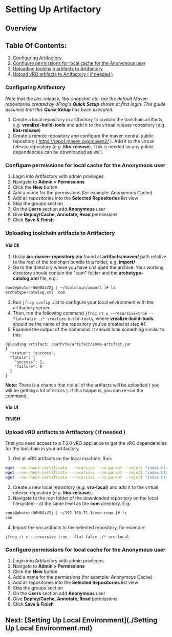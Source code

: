 # Setting Up Artifactory

[//]: # (Optional)
## Overview

## Table Of Contents:
1. [Configuring Artifactory](#configuring-artifactory)
2. [Configure permissions for local cache for the Anonymous user](#configure-permissions-for-local-cache-for-the-anonymous-user)
3. [Uploading toolchain artifacts to Artifactory](#uploading-toolchain-artifacts-to-artifactory)
4. [Upload vRO artifacts to Artifactory ( if needed )](#upload-vro-artifacts-to-artifactory--if-needed-)

### Configuring Artifactory

_Note that the libs-release, libs-snapshot etc. are the default Maven repositories created by JFrog's **Quick Setup**
shown at first login. This guide assumes that this **Quick Setup** has been executed._
1. Create a local repository in artifactory to contain the toolchain artifacts, e.g. **vrealize-build-tools**
   and add it to the virtual release repository (e.g. **libs-release**)
2. Create a remote repository and configure the maven central public repository ( https://repo1.maven.org/maven2/ ).
   Add it to the virtual release repository (e.g. **libs-release**). This is needed so any public dependencies can be
   downloaded as well.

### Configure permissions for local cache for the Anonymous user
1. Login into Artifactory with admin privileges
2. Navigate to **Admin > Permissions**
3. Click the **New** button
4. Add a name for the permissions (for example: Anonymous Cache)
5. Add all repositories into the **Selected Repositories** list view
6. Skip the groups section
7. On the **Users** section add **Anonymous** user
8. Give **Deploy/Cache, Annotate, Read** permissions
9. Click **Save & Finish**

### Uploading toolchain artifacts to Artifactory

#### Via Cli
1. Unzip **iac-maven-repository.zip** found at **artifacts/maven/** path relative to the root of the
   toolchain bundle to a folder, e.g. **import/**
2. Go to the directory where you have unzipped the archive. Your working directory should contain the "com" folder and
   the **archetype-catalog.xml** file, e.g.:
```bash
root@photon-G6H8GzV2j [ ~/toolchain/import ]# ls
archetype-catalog.xml  com
```
3. Run `jfrog config add` to configure your local environment with the artifactory server.
4. Then, run the following command ``jfrog rt u --recursive=true --flat=false ./* vrealize-build-tools``,
   where **vrealize-build-tools** should be the name of the repository you've created at step #1.
5. Examine the output of the command. It should look something similar to this:
```
Uploading artifact: /path/to/artifact/some-artifact.jar
{
  "status": "success",
  "totals": {
    "success": 1,
    "failure": 0
  }
}
```
**Note:** There is a chance that not all of the artifacts will be uploaded ( you will be getting a lot of errors ).
If this happens, you can re-run the command.

#### Via UI
**FINISH**

### Upload vRO artifacts to Artifactory ( if needed )
First you need access to a 7.3.0 vRO appliance to get the vRO dependencies for the toolchain in your artifactory.
1. Get all vRO artifacts on the local machine. Run:
```bash
wget --no-check-certificate --recursive --no-parent --reject "index.html*" https://<vro_ip>:<vro_port>/vco-repo/com/
wget --no-check-certificate --recursive --no-parent --reject "index.html*" https://<vro_ip>:<vro_port>/vco-repo/com/vmware/o11n/mojo/pkg/
wget --no-check-certificate --recursive --no-parent --reject "index.html*" https://<vro_ip>:<vro_port>/vco-repo/com/vmware/o11n/pkg
```
2. Create a new local repository (e.g. **vro-local**) and add it to the virtual release repository (e.g. **libs-release**).
3. Navigate to the root folder of the downloaded repository on the local filesystem - at the same level as the **com**
   directory. E.g.:
```bash
root@photon-G6H8GzV2j [ ~/192.168.71.1/vco-repo ]# ls
com
```
4. Import the vro artifacts to the selected repository, for example:
```
jfrog rt u --recursive true --flat false ./* vro-local
```
### Configure permissions for local cache for the Anonymous user
1. Login into Artifactory with admin privileges
2. Navigate to **Admin > Permissions**
3. Click the **New** button
4. Add a name for the permissions (for example: Anonymous Cache)
5. Add all repositories into the **Selected Repositories** list view
6. Skip the groups section
7. On the **Users** section add **Anonymous** user
8. Give **Deploy/Cache, Annotate, Read** permissions
9. Click **Save & Finish**

## Next: [Setting Up Local Environment](./Setting Up Local Environment.md)
